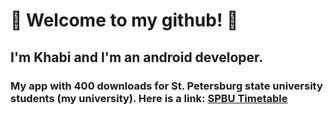 #  👋 Welcome to my github! 👋
## I'm Khabi and I'm an android developer.
### My app with 400 downloads for St. Petersburg state university students (my university). Here is a link: [SPBU Timetable](https://play.google.com/store/apps/details?id=com.kudbi.spbutimetable)
